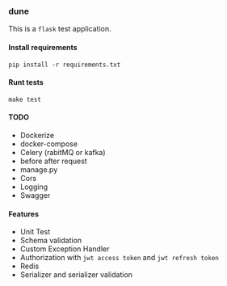### dune
This is a `flask` test application.

#### Install requirements
```
pip install -r requirements.txt
```

#### Runt tests
```
make test
```

#### TODO
- Dockerize
- docker-compose
- Celery (rabitMQ or kafka)
- before after request
- manage.py
- Cors
- Logging
- Swagger


#### Features
- Unit Test
- Schema validation
- Custom Exception Handler
- Authorization with `jwt access token` and `jwt refresh token`
- Redis
- Serializer and serializer validation